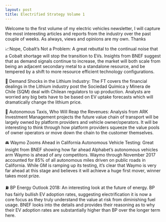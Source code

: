 ```yaml
---
layout: post
title: Electrified Strategy Volume 1
---
```


Welcome to the first volume of my electric vehicles newsletter, I will capture the most interesting articles and reports from the industry over the past couple of weeks. As always, views and opinions are my own. Thanks

📈Nope, Cobalt’s Not a Problem: A great rebuttal to the continual noise that a Cobalt shortage will stop the transition to EVs. Insights from BNEF suggest that as demand signals continue to increase, the market will both scale from being an adjacent secondary metal to a standalone resource, and be tempered by a shift to more resource efficient technology configurations.

🔋 Demand Shocks in the Lithium Industry: The FT covers the financial dealings in the Lithium industry post the Sociedad Química y Minera de Chile (SQM) deal with Chilean regulators to up production. Analysts are worried any big bets have to be based on EV uptake forecasts which will dramatically change the lithium price.

🚕 Autonomous Taxis, Who Will Reap the Revenues: Analysis from ARK Investment Management projects the future value chain of transport will be largely owned by platform providers and vehicle owner/operators. It will be interesting to think through how platform providers squeeze the value pools of owner operators or move down the chain to the customer themselves.

🚘 Waymo Zooms Ahead in California Autonomous Vehicle Testing: Great insight from BNEF showing how far ahead Alphabet’s autonomous vehicles arm Waymo is ahead of any competitors. Waymo through November 2017 accounted for 85% of all autonomous miles driven on public roads in California. While GM is ramping up its testing, it’s clear that Waymo is very far ahead at this stage and believes it will achieve a huge first mover, winner takes most prize.

⛽️ BP Energy Outlook 2018: An interesting look at the future of energy. BP has fairly bullish EV adoption rates, suggesting electrification it is now a core focus as they truly understand the value at risk from diminishing fuel usage. BNEF looks into the details and provides their reasoning as to why their EV adoption rates are substantially higher than BP over the longer term here.
